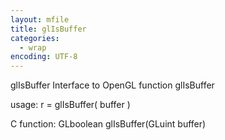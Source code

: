 ```yaml
---
layout: mfile
title: glIsBuffer
categories:
  - wrap
encoding: UTF-8
---
```


glIsBuffer  Interface to OpenGL function glIsBuffer

usage:  r = glIsBuffer( buffer )

C function:  GLboolean glIsBuffer(GLuint buffer)